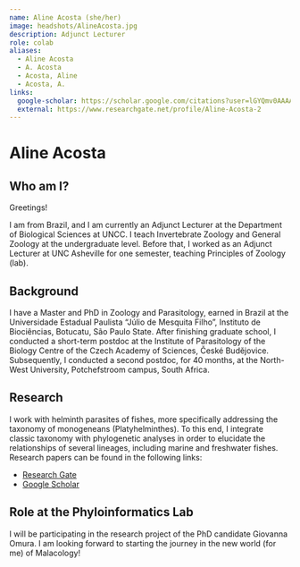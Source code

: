 ```yaml
---
name: Aline Acosta (she/her)
image: headshots/AlineAcosta.jpg
description: Adjunct Lecturer
role: colab
aliases:
  - Aline Acosta
  - A. Acosta
  - Acosta, Aline
  - Acosta, A.
links:
  google-scholar: https://scholar.google.com/citations?user=lGYQmv0AAAAJ&hl=en
  external: https://www.researchgate.net/profile/Aline-Acosta-2
---
```


# Aline Acosta

## Who am I?

Greetings!

I am from Brazil, and I am currently an Adjunct Lecturer at the Department of Biological Sciences at UNCC. I teach Invertebrate Zoology and General Zoology at the undergraduate level. Before that, I worked as an Adjunct Lecturer at UNC Asheville for one semester, teaching Principles of Zoology (lab). 

## Background

I have a Master and PhD in Zoology and Parasitology, earned in Brazil at the Universidade Estadual Paulista “Júlio de Mesquita Filho”, Instituto de Biociências, Botucatu, São Paulo State. After finishing graduate school, I conducted a short-term postdoc at the Institute of Parasitology of the Biology Centre of the Czech Academy of Sciences, České Budějovice. Subsequently, I conducted a second postdoc, for 40 months, at the North-West University, Potchefstroom campus, South Africa.

## Research

I work with helminth parasites of fishes, more specifically addressing the taxonomy of monogeneans (Platyhelminthes). To this end, I integrate classic taxonomy with phylogenetic analyses in order to elucidate the relationships of several lineages, including marine and freshwater fishes. Research papers can be found in the following links:

- [Research Gate](https://www.researchgate.net/profile/Aline-Acosta-2)
- [Google Scholar](https://scholar.google.com/citations?user=lGYQmv0AAAAJ&hl=en)

## Role at the Phyloinformatics Lab

I will be participating in the research project of the PhD candidate Giovanna Omura. I am looking forward to starting the journey in the new world (for me) of Malacology! 